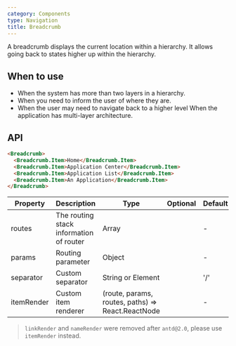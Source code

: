 ```yaml
---
category: Components
type: Navigation
title: Breadcrumb
---
```


A breadcrumb displays the current location within a hierarchy. It allows going back to states higher up within the hierarchy.

## When to use

- When the system has more than two layers in a hierarchy.
- When you need to inform the user of where they are.
- When the user may need to navigate back to a higher level When the application has multi-layer architecture.

## API

```html
<Breadcrumb>
  <Breadcrumb.Item>Home</Breadcrumb.Item>
  <Breadcrumb.Item>Application Center</Breadcrumb.Item>
  <Breadcrumb.Item>Application List</Breadcrumb.Item>
  <Breadcrumb.Item>An Application</Breadcrumb.Item>
</Breadcrumb>
```

| Property      | Description                              | Type              |  Optional | Default |
|-----------|-----------------------------------|-----------------|---------|--------|
| routes    | The routing stack information of router | Array             |         | -      |
| params    | Routing parameter                        | Object            |         | -      |
| separator | Custom separator                      | String or Element |         | '/'    |
| itemRender | Custom item renderer | (route, params, routes, paths) => React.ReactNode | | - |

> `linkRender` and `nameRender` were removed after `antd@2.0`, please use `itemRender` instead.
